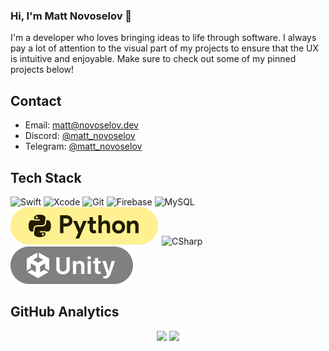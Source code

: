 ### Hi, I'm Matt Novoselov 👋

I'm a developer who loves bringing ideas to life through software. I always pay a lot of attention to the visual part of my projects to ensure that the UX is intuitive and enjoyable. Make sure to check out some of my pinned projects below!

## Contact
- Email: [matt@novoselov.dev](mailto://matt@novoselov.dev)
- Discord: [@matt_novoselov](https://discordapp.com/users/matt_novoselov/)
- Telegram: [@matt_novoselov](https://t.me/matt_novoselov)

## Tech Stack
![Swift](https://ziadoua.github.io/m3-Markdown-Badges/badges/Swift/swift3.svg)
![Xcode](https://ziadoua.github.io/m3-Markdown-Badges/badges/Xcode/xcode3.svg)
![Git](https://ziadoua.github.io/m3-Markdown-Badges/badges/Git/git3.svg)
![Firebase](https://ziadoua.github.io/m3-Markdown-Badges/badges/Firebase/firebase3.svg)
![MySQL](https://ziadoua.github.io/m3-Markdown-Badges/badges/MySQL/mysql3.svg)
![Python](https://github.com/matt-novoselov/matt-novoselov/blob/6872ce8655961e21e6e7a6f7b840cd0997ca35b1/Files/python.svg)
![CSharp](https://ziadoua.github.io/m3-Markdown-Badges/badges/CSharp/csharp3.svg)
![Unity](https://github.com/matt-novoselov/matt-novoselov/blob/86cfe2ae3343809fece7eead2006efbf3a3cb60b/Files/Unity.svg)


## GitHub Analytics
<p align="center">
  <img height="180em" src="https://github-readme-stats-eight-theta.vercel.app/api?username=matt-novoselov&show_icons=true&theme=dark&include_all_commits=true&count_private=true"/>
  <img height="180em" src="https://github-readme-stats-eight-theta.vercel.app/api/top-langs/?username=matt-novoselov&layout=compact&langs_count=8&theme=dark"/>
</p>
